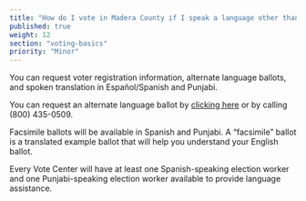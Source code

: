 ```yaml
---
title: "How do I vote in Madera County if I speak a language other than English?"
published: true
weight: 12
section: "voting-basics"
priority: "Minor"
---
```


You can request voter registration information, alternate language ballots, and spoken translation in Español/Spanish and Punjabi.  

You can request an alternate language ballot by [clicking here](https://votemadera.com/alternate-language-ballot/) or by calling (800) 435-0509.

Facsimile ballots will be available in Spanish and Punjabi. A “facsimile” ballot is a translated example ballot that will help you understand your English ballot. 

Every Vote Center will have at least one Spanish-speaking election worker and one Punjabi-speaking election worker available to provide language assistance.  

